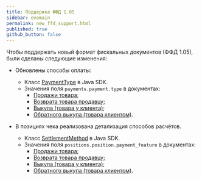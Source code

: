 ```yaml
---
title: Поддержка ФФД 1.05
sidebar: evomain
permalink: new_ffd_support.html
published: true
github_button: false
---
```


Чтобы поддержать новый формат фискальных документов (ФФД 1.05), были сделаны следующие изменения:

* Обновлены способы оплаты:

  * Класс [PaymentType](./integration-library/ru/evotor/framework/payment/PaymentType.html) в Java SDK.
  * Значения поля `payments.payment.type` в документах:
    - [Продажи товара](./beta/rest_sell.html);
    - [Возврата товара продавцу](./beta/rest_payback.html);
    - [Выкупа (товара у клиента)](./beta/rest_buy.html);
    - [Обратного выкупа (товара клиентом)](./beta/rest_buyback.html).

* В позициях чека реализована детализация способов расчётов.

  * Класс [SettlementMethod](./integration-library/ru/evotor/framework/receipt/position/SettlementMethod.html) в Java SDK.
  * Значения поля `positions.position.payment_feature` в документах:
    - [Продажи товара](./beta/rest_sell.html);
    - [Возврата товара продавцу](./beta/rest_payback.html);
    - [Выкупа (товара у клиента)](./beta/rest_buy.html);
    - [Обратного выкупа (товара клиентом)](./beta/rest_buyback.html).
